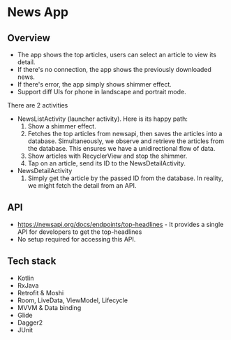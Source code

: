 # News App

Overview
-----
- The app shows the top articles, users can select an article to view its detail.
- If there's no connection, the app shows the previously downloaded news.
- If there's error, the app simply shows shimmer effect.
- Support diff UIs for phone in landscape and portrait mode.

There are 2 activities
- NewsListActivity (launcher activity). Here is its happy path:
   1. Show a shimmer effect.
   2. Fetches the top articles from newsapi, then saves the articles into a database. Simultaneously, we observe and retrieve the articles
   from the database. This ensures we have a unidirectional flow of data.
   3. Show articles with RecyclerView and stop the shimmer.
   4. Tap on an article, send its ID to the NewsDetailActivity.
- NewsDetailActivity
   1. Simply get the article by the passed ID from the database. In reality, we might fetch the detail from an API.

 API
 -----
 - https://newsapi.org/docs/endpoints/top-headlines - It provides a single API for developers to get the top-headlines
 - No setup required for accessing this API.

 Tech stack
 -----
 - Kotlin
 - RxJava
 - Retrofit & Moshi
 - Room, LiveData, ViewModel, Lifecycle
 - MVVM & Data binding
 - Glide
 - Dagger2
 - JUnit
